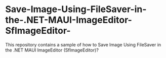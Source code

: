 # Save-Image-Using-FileSaver-in-the-.NET-MAUI-ImageEditor-SfImageEditor-
This repository contains a sample of how to Save Image Using FileSaver in the .NET MAUI ImageEditor (SfImageEditor)?
